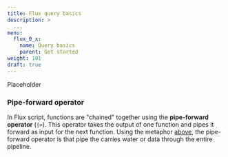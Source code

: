 ```yaml
---
title: Flux query basics
description: >
  ...
menu:
  flux_0_x:
    name: Query basics
    parent: Get started
weight: 101
draft: true
---
```


Placeholder

<!-- This is a placeholder for the next phase of writing -->
### Pipe-forward operator
In Flux script, functions are "chained" together using the **pipe-forward operator** (`|>`).
This operator takes the output of one function and pipes it forward as input for the next function.
Using the metaphor [above](#flux-from-a-high-level), the pipe-forward operator
is that pipe the carries water or data through the entire pipeline.

